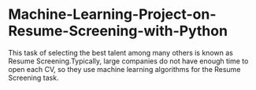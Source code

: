 # Machine-Learning-Project-on-Resume-Screening-with-Python

This task of selecting the best talent among many others is known as Resume Screening.Typically, large companies do not have enough time to open each CV, so they use machine learning algorithms for the Resume Screening task.
